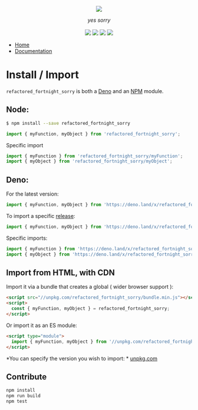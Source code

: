
<p align="center">
    <img src="https://user-images.githubusercontent.com/6702424/80216211-00ef5280-863e-11ea-81de-59f3a3d4b8e4.png">  
</p>
<p align="center">
    <i>yes sorry</i>
    <br>
    <br>
    <img src="https://github.com/garronej/refactored_fortnight_sorry/workflows/ci/badge.svg?branch=develop">
    <img src="https://img.shields.io/bundlephobia/minzip/refactored_fortnight_sorry">
    <img src="https://img.shields.io/npm/dw/refactored_fortnight_sorry">
    <img src="https://img.shields.io/npm/l/refactored_fortnight_sorry">
</p>

- [Home](https://github.com/garronej/refactored_fortnight_sorry)
- [Documentation](https://github.com/garronej/refactored_fortnight_sorry)



# Install / Import

``refactored_fortnight_sorry`` is both a [Deno](https://deno.land/x/refactored_fortnight_sorry) and an [NPM](https://www.npmjs.com/refactored_fortnight_sorry) module.

## Node:

```bash
$ npm install --save refactored_fortnight_sorry
```
```typescript
import { myFunction, myObject } from 'refactored_fortnight_sorry'; 
```

Specific import

```typescript
import { myFunction } from 'refactored_fortnight_sorry/myFunction';
import { myObject } from 'refactored_fortnight_sorry/myObject';
```

## Deno:

For the latest version:   
```typescript
import { myFunction, myObject } from 'https://deno.land/x/refactored_fortnight_sorry/mod.ts';
```

To import a specific [release](https://github.com/garronej/refactored_fortnight_sorry/releases):  

```typescript
import { myFunction, myObject } from 'https://deno.land/x/refactored_fortnight_sorry@0.1.0/mod.ts';
```

Specific imports:  

```typescript
import { myFunction } from 'https://deno.land/x/refactored_fortnight_sorry/myFunction.ts';
import { myObject } from 'https://deno.land/x/refactored_fortnight_sorry/myObject.ts';
```

## Import from HTML, with CDN

Import it via a bundle that creates a global ( wider browser support ):  

```html
<script src="//unpkg.com/refactored_fortnight_sorry/bundle.min.js"></script>
<script>
  const { myFunction, myObject } = refactored_fortnight_sorry;
</script>
```

Or import it as an ES module:  

```html
<script type="module">
  import { myFunction, myObject } from '//unpkg.com/refactored_fortnight_sorry/zz_esm/index.js';
</script>
```

*You can specify the version you wish to import: * [unpkg.com](https://unpkg.com)

## Contribute

```bash
npm install
npm run build
npm test
```
